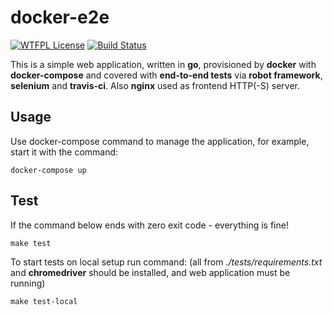 # docker-e2e

[![WTFPL License](https://img.shields.io/badge/license-wtfpl-blue.svg)](http://www.wtfpl.net/about/)
[![Build Status](https://travis-ci.org/lictw/docker-e2e.svg?branch=master)](https://travis-ci.org/lictw/docker-e2e)

This is a simple web application, written in **go**, provisioned by **docker** with **docker-compose** and covered with **end-to-end tests** via **robot framework**, **selenium** and **travis-ci**. Also **nginx** used as frontend HTTP(-S) server.

## Usage
Use docker-compose command to manage the application, for example, start it with the command:
```
docker-compose up
```

## Test
If the command below ends with zero exit code - everything is fine!
```
make test
```
To start tests on local setup run command: (all from *./tests/requirements.txt* and **chromedriver** should be installed, and web application must be running)
```
make test-local
```
